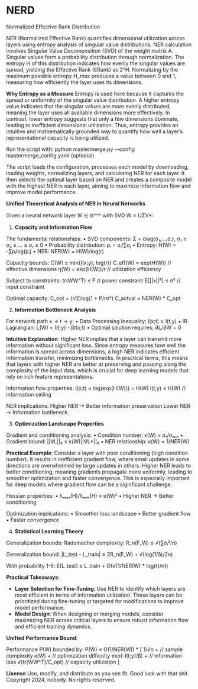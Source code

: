 # NERD
Normalized Effective Rank Distribution

NER (Normalized Effective Rank) quantifies dimensional utilization across layers using entropy analysis of singular value distributions. NER calculation involves Singular Value Decomposition (SVD) of the weight matrix A. Singular values form a probability distribution through normalization. The entropy H of this distribution indicates how evenly the singular values are spread, yielding the Effective Rank (ERank) as 2^H. Normalizing by the maximum possible entropy H_max produces a value between 0 and 1, measuring how efficiently the layer uses its dimensions.

**Why Entropy as a Measure**
Entropy is used here because it captures the spread or uniformity of the singular value distribution. A higher entropy value indicates that the singular values are more evenly distributed, meaning the layer uses all available dimensions more effectively. In contrast, lower entropy suggests that only a few dimensions dominate, leading to inefficient dimensional utilization. Thus, entropy provides an intuitive and mathematically grounded way to quantify how well a layer’s representational capacity is being utilized.

Run the script with:
    python mastermerge.py --config mastermerge_config.yaml (optional)

The script loads the configuration, processes each model by downloading, loading weights, normalizing layers, and calculating NER for each layer. It then selects the optimal layer based on NER and creates a composite model with the highest NER in each layer, aiming to maximize information flow and improve model performance.

**Unified Theoretical Analysis of NER in Neural Networks**

Given a neural network layer W ∈ ℝᵐˣⁿ with SVD W = UΣV*:

1. **Capacity and Information Flow**

The fundamental relationships:
• SVD components: Σ = diag(σ₁,...,σᵣ), σ₁ ≥ σ₂ ≥ ... ≥ σᵣ ≥ 0
• Probability distribution: pᵢ = σᵢ/∑σⱼ
• Entropy: H(W) = -∑pᵢlog(pᵢ)
• NER: NER(W) = H(W)/log(r)

Capacity bounds:
C(W) ≤ min{I(x;y), log(r)}
C_eff(W) = exp(H(W))  // effective dimensions
η(W) = exp(H(W))/r    // utilization efficiency

Subject to constraints:
tr(WW^T) ≤ P  // power constraint
E[||x||²] ≤ σ²  // input constraint

Optimal capacity:
C_opt = (r/2)log(1 + P/rσ²)
C_actual ≈ NER(W) * C_opt

2. **Information Bottleneck Analysis**

For network path x → t → y:
• Data Processing Inequality: I(x;t) ≥ I(t;y)
• IB Lagrangian: L(W) = I(t;y) - βI(x;t)
• Optimal solution requires: ∂L/∂W = 0

**Intuitive Explanation**:
Higher NER implies that a layer can transmit more information without significant loss. Since entropy measures how well the information is spread across dimensions, a high NER indicates efficient information transfer, minimizing bottlenecks. In practical terms, this means that layers with higher NER are better at preserving and passing along the complexity of the input data, which is crucial for deep learning models that rely on rich feature representations.

Information flow properties:
I(x;t) ≈ log(exp(H(W))) = H(W)
I(t;y) ≤ H(W)  // information ceiling

NER implications:
Higher NER → Better information preservation
Lower NER → Information bottleneck

3. **Optimization Landscape Properties**

Gradient and conditioning analysis:
• Condition number: κ(W) = σ₁/σₘᵢₙ
• Gradient bound: ||∇L||₂ ≤ κ(W)||∇L*||₂
• NER relationship: κ(W) ∝ 1/NER(W)

**Practical Example**:
Consider a layer with poor conditioning (high condition number). It results in inefficient gradient flow, where small updates in some directions are overwhelmed by large updates in others. Higher NER leads to better conditioning, meaning gradients propagate more uniformly, leading to smoother optimization and faster convergence. This is especially important for deep models where gradient flow can be a significant challenge.

Hessian properties:
• λₘₐₓ(H)/λₘᵢₙ(H) ≈ κ(W)²
• Higher NER → Better conditioning

Optimization implications:
• Smoother loss landscape
• Better gradient flow
• Faster convergence

4. **Statistical Learning Theory**

Generalization bounds:
Rademacher complexity:
R_n(F_W) ≤ √(∑σᵢ²/n)

Generalization bound:
|L_test - L_train| ≤ 2R_n(F_W) + √(log(1/δ)/2n)

With probability 1-δ:
E[L_test] ≤ L_train + O(√(1/NER(W) * log(r)/n))

**Practical Takeaways**:
- **Layer Selection for Fine-Tuning**: Use NER to identify which layers are most efficient in terms of information utilization. These layers can be prioritized during fine-tuning or targeted for modifications to improve model performance.
- **Model Design**: When designing or merging models, consider maximizing NER across critical layers to ensure robust information flow and efficient training dynamics.

**Unified Performance Bound**:

Performance P(W) bounded by:
P(W) ≤ O(1/NER(W)) * [
    1/√n +                     // sample complexity
    κ(W) +                     // optimization difficulty
    exp(-I(t;y)/β) +          // information loss
    √(tr(WW^T)/C_opt)         // capacity utilization
]

**License**
Use, modify, and distribute as you see fit. Good luck with that shit.
Copyright 2024, nobody. No rights reserved.
